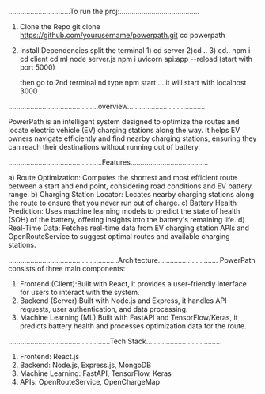 ...............................To run the proj:........................................
1. Clone the Repo
   git clone https://github.com/yourusername/powerpath.git
   cd powerpath
2. Install Dependencies
   split the terminal 1) cd server                     2)cd ..               3) cd..
                         npm i                           cd client              cd ml
                         node server.js                  npm i                  uvicorn api:app --reload
                        (start with port 5000)

   then go to 2nd terminal nd type npm start ....it will start with localhost 3000
                          
.............................................overview........................................

PowerPath is an intelligent system designed to optimize the routes and locate electric vehicle (EV) charging stations along the way. 
It helps EV owners navigate efficiently and find nearby charging stations, ensuring they can reach their destinations without running out of battery.

...............................................Features.......................................

a) Route Optimization: Computes the shortest and most efficient route between a start and end point, considering road conditions and EV battery range.
b) Charging Station Locator: Locates nearby charging stations along the route to ensure that you never run out of charge.
c) Battery Health Prediction: Uses machine learning models to predict the state of health (SOH) of the battery, offering insights into the battery's remaining life.
d) Real-Time Data: Fetches real-time data from EV charging station APIs and OpenRouteService to suggest optimal routes and available charging stations.

.......................................................Architecture..............................
PowerPath consists of three main components:
1) Frontend (Client):Built with React, it provides a user-friendly interface for users to interact with the system.
2) Backend (Server):Built with Node.js and Express, it handles API requests, user authentication, and data processing.
3) Machine Learning (ML):Built with FastAPI and TensorFlow/Keras, it predicts battery health and processes optimization data for the route.

...................................................Tech Stack......................................
1) Frontend: React.js
2) Backend: Node.js, Express.js, MongoDB
3) Machine Learning: FastAPI, TensorFlow, Keras
4) APIs: OpenRouteService, OpenChargeMap

